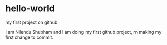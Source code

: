 # hello-world
my first project on github

I am Nilendu Shubham and I am doing my first github project, rn making my first change to commit.
